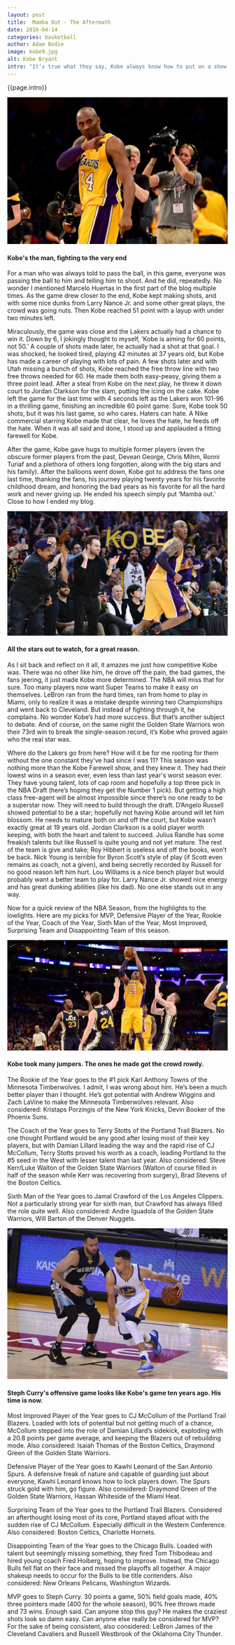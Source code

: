 ```yaml
---
layout: post
title:  Mamba Out - The Aftermath
date: 2016-04-14
categories: basketball
author: Adam Bodie
image: kobe9.jpg
alt: Kobe Bryant
intro: "It’s true what they say, Kobe always know how to put on a show. The second half of his final game was no exception. As I watched Kobe take shot after shot after shot, I wondered if he was really trying to reach 50 points. The announcers mentioned that could be the case in the first quarter. I would have been happy with 40 points. The plan was to sit Kobe the first half of the fourth quarter. That didn’t happen. Suddenly, the race to 50 was on."
---
```


<div class="article">
<p>{{page.intro}}</p>

<div class="blog-pic">
		<img src="/img/kobe9.jpg" data-toggle="tooltip" title="Kobe's the man, fighting to the very end." class="image block img-responsive">
	<h4>Kobe's the man, fighting to the very end</h4>
</div>

<p>For a man who was always told to pass the ball, in this game, everyone was passing the ball to him and telling him to shoot.  And he did, repeatedly.  No wonder I mentioned Marcelo Huertas in the first part of the blog multiple times.  As the game drew closer to the end, Kobe kept making shots, and with some nice dunks from Larry Nance Jr. and some other great plays, the crowd was going nuts.  Then Kobe reached 51 point with a layup with under two minutes left.</p>

<p>Miraculously, the game was close and the Lakers actually had a chance to win it.  Down by 6, I jokingly thought to myself, ‘Kobe is aiming for 60 points, not 50.’  A couple of shots made later, he actually had a shot at that goal.  I was shocked, he looked tired, playing 42 minutes at 37 years old, but Kobe has made a career of playing with lots of pain.  A few shots later and with Utah missing a bunch of shots, Kobe reached the free throw line with two free throws needed for 60.  He made them both easy-peasy, giving them a three point lead.  After a steal from Kobe on the next play, he threw it down court to Jordan Clarkson for the slam, putting the icing on the cake.  Kobe left the game for the last time with 4 seconds left as the Lakers won 101-96 in a thrilling game, finishing an incredible 60 point game.  Sure, Kobe took 50 shots, but it was his last game, so who cares.  Haters can hate.  A Nike commercial starring Kobe made that clear, he loves the hate, he feeds off the hate.  When it was all said and done, I stood up and applauded a fitting farewell for Kobe.</p>

<p>After the game, Kobe gave hugs to multiple former players (even the obscure former players from the past, Devean George, Chris Mihm, Ronni Turiaf and a plethora of others long forgotten, along with the big stars and his family).  After the balloons went down, Kobe got to address the fans one last time, thanking the fans, his journey playing twenty years for his favorite childhood dream, and honoring the bad years as his favorite for all the hard work and never giving up.  He ended his speech simply put ‘Mamba out.’  Close to how I ended my blog.</p>

<div class="blog-pic">
		<img src="/img/kobe10.jpg" data-toggle="tooltip" title="All the stars out to watch, for a great reason." class="image block img-responsive">
	<h4>All the stars out to watch, for a great reason.</h4>
</div>



<p>As I sit back and reflect on it all, it amazes me just how competitive Kobe was.  There was no other like him, he drove off the pain, the bad games, the fans jeering, it just made Kobe more determined.  The NBA will miss that for sure.  Too many players now want Super Teams to make it easy on themselves.  LeBron ran from the hard times, ran from home to play in Miami, only to realize it was a mistake despite winning two Championships and went back to Cleveland.  But instead of fighting through it, he complains.  No wonder Kobe’s had more success.  But that’s another subject to debate.  And of course, on the same night the Golden State Warriors won their 73rd win to break the single-season record, it’s Kobe who proved again who the real star was.</p>

<p>Where do the Lakers go from here?  How will it be for me rooting for them without the one constant they’ve had since I was 11?  This season was nothing more than the Kobe Farewell show, and they knew it.  They had their lowest wins in a season ever, even less than last year's worst season ever.  They have young talent, lots of cap room and hopefully a top three pick in the NBA Draft (here’s hoping they get the Number 1 pick).  But getting a high class free-agent will be almost impossible since there’s no one ready to be a superstar now.  They will need to build through the draft.  D’Angelo Russell showed potential to be a star; hopefully not having Kobe around will let him blossom.  He needs to mature both on and off the court, but Kobe wasn’t exactly great at 19 years old.  Jordan Clarkson is a solid player worth keeping, with both the heart and talent to succeed.  Julius Randle has some freakish talents but like Russell is quite young and not yet mature.  The rest of the team is give and take; Roy Hibbert is useless and off the books, won’t be back.  Nick Young is terrible for Byron Scott’s style of play (if Scott even remains as coach, not a given), and being secretly recorded by Russell for no good reason left him hurt.  Lou Williams is a nice bench player but would probably want a better team to play for.  Larry Nance Jr. showed nice energy and has great dunking abilities (like his dad).  No one else stands out in any way.</p>

<p>Now for a quick review of the NBA Season, from the highlights to the lowlights.  Here are my picks for MVP, Defensive Player of the Year, Rookie of the Year, Coach of the Year, Sixth Man of the Year, Most Improved, Surprising Team and Disappointing Team of this season.</p>

<div class="blog-pic">
		<img src="/img/kobe11.jpg" data-toggle="tooltip" title="Kobe took many jumpers.  The ones he made got the crowd rowdy." class="image block img-responsive">
	<h4>Kobe took many jumpers.  The ones he made got the crowd rowdy.</h4>
</div>


<p>The Rookie of the Year goes to the #1 pick Karl Anthony Towns of the Minnesota Timberwolves.  I admit, I was wrong about him.  He’s been a much better player than I thought.  He’s got potential with Andrew Wiggins and Zach LaVine to make the Minnesota Timberwolves relevant.  Also considered: Kristaps Porzingis of the New York Knicks, Devin Booker of the Phoenix Suns.</p>

<p>The Coach of the Year goes to Terry Stotts of the Portland Trail Blazers.  No one thought Portland would be any good after losing most of their key players, but with Damian Lillard leading the way and the rapid rise of CJ McCollum, Terry Stotts proved his worth as a coach, leading Portland to the #5 seed in the West with lesser talent than last year.  Also considered: Steve Kerr/Luke Walton of the Golden State Warriors (Walton of course filled in half of the season while Kerr was recovering from surgery), Brad Stevens of the Boston Celtics.</p>

<p>Sixth Man of the Year goes to Jamal Crawford of the Los Angeles Clippers.  Not a particularly strong year for sixth man, but Crawford has always filled the role quite well.  Also considered: Andre Iguadola of the Golden State Warriors, Will Barton of the Denver Nuggets.</p>

<div class="blog-pic">
		<img src="/img/curry.jpg" data-toggle="tooltip" title="Steph Curry's offensive game looks like Kobe's game ten years ago.  His time is now." class="image block img-responsive pull-right">
	<h4>Steph Curry's offensive game looks like Kobe's game ten years ago.  His time is now.</h4>
</div>


<p>Most Improved Player of the Year goes to CJ McCollum of the Portland Trail Blazers.  Loaded with lots of potential but not getting much of a chance, McCollum stepped into the role of Damian Lillard’s sidekick, exploding with a 20.8 points per game average, and keeping the Blazers out of rebuilding mode.  Also considered: Isaiah Thomas of the Boston Celtics, Draymond Green of the Golden State Warriors.</p>

<p>Defensive Player of the Year goes to Kawhi Leonard of the San Antonio Spurs.  A defensive freak of nature and capable of guarding just about everyone, Kawhi Leonard knows how to lock players down.  The Spurs struck gold with him, go figure.  Also considered: Draymond Green of the Golden State Warriors, Hassan Whiteside of the Miami Heat.</p>

<p>Surprising Team of the Year goes to the Portland Trail Blazers.  Considered an afterthought losing most of its core, Portland stayed afloat with the sudden rise of CJ McCollum.  Especially difficult in the Western Conference.  Also considered: Boston Celtics, Charlotte Hornets.</p>

<p>Disappointing Team of the Year goes to the Chicago Bulls.  Loaded with talent but seemingly missing something, they fired Tom Thibodeau and hired young coach Fred Hoiberg, hoping to improve.  Instead, the Chicago Bulls fell flat on their face and missed the playoffs all together.  A major shakeup needs to occur for the Bulls to be title contenders.  Also considered: New Orleans Pelicans, Washington Wizards.</p>

<p>MVP goes to Steph Curry. 30 points a game, 50% field goals made, 40% three pointers made (400 for the whole season), 90% free throws made and 73 wins.  Enough said.  Can anyone stop this guy?  He makes the craziest shots look so damn easy.  Can anyone else really be considered for MVP?  For the sake of being consistent, also considered: LeBron James of the Cleveland Cavaliers and Russell Westbrook of the Oklahoma City Thunder.</p>

</div>